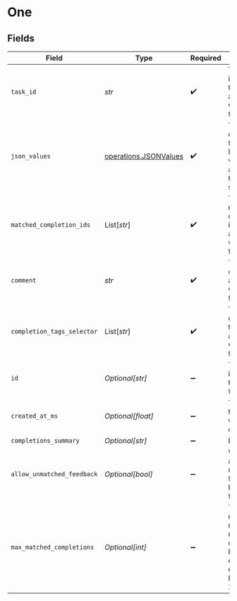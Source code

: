 # One


## Fields

| Field                                                                                  | Type                                                                                   | Required                                                                               | Description                                                                            |
| -------------------------------------------------------------------------------------- | -------------------------------------------------------------------------------------- | -------------------------------------------------------------------------------------- | -------------------------------------------------------------------------------------- |
| `task_id`                                                                              | *str*                                                                                  | :heavy_check_mark:                                                                     | The unique identifier for the task associated with this feedback.                      |
| `json_values`                                                                          | [operations.JSONValues](../../models/operations/jsonvalues.md)                         | :heavy_check_mark:                                                                     | The values of the feedback. Must be valid JSON according to the task schema.           |
| `matched_completion_ids`                                                               | List[*str*]                                                                            | :heavy_check_mark:                                                                     | The matched completion ids associated with this feedback.                              |
| `comment`                                                                              | *str*                                                                                  | :heavy_check_mark:                                                                     | The comment associated with this feedback.                                             |
| `completion_tags_selector`                                                             | List[*str*]                                                                            | :heavy_check_mark:                                                                     | The completion tags associated with this feedback.                                     |
| `id`                                                                                   | *Optional[str]*                                                                        | :heavy_minus_sign:                                                                     | The unique identifier for this feedback.                                               |
| `created_at_ms`                                                                        | *Optional[float]*                                                                      | :heavy_minus_sign:                                                                     | The epoch this schema was created.                                                     |
| `completions_summary`                                                                  | *Optional[str]*                                                                        | :heavy_minus_sign:                                                                     | N/A                                                                                    |
| `allow_unmatched_feedback`                                                             | *Optional[bool]*                                                                       | :heavy_minus_sign:                                                                     | Whether to allow unmatched feedback. Defaults to false.                                |
| `max_matched_completions`                                                              | *Optional[int]*                                                                        | :heavy_minus_sign:                                                                     | The maximum number of matched completions. Returns error if exceeded. Defaults to 100. |